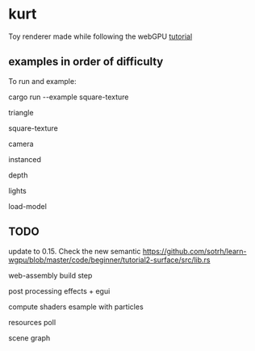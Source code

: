 # kurt

Toy renderer made while following the webGPU [tutorial](https://sotrh.github.io/learn-wgpu/)



## examples in order of difficulty


To run and example:

cargo run --example square-texture


triangle

square-texture

camera

instanced

depth

lights

load-model

## TODO

update to 0.15. Check the new semantic
https://github.com/sotrh/learn-wgpu/blob/master/code/beginner/tutorial2-surface/src/lib.rs

web-assembly build step

post processing effects + egui

compute shaders esample with particles

resources poll

scene graph
